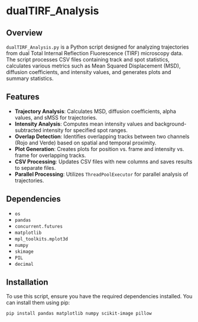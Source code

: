 # dualTIRF_Analysis

## Overview
`dualTIRF_Analysis.py` is a Python script designed for analyzing trajectories from dual Total Internal Reflection Fluorescence (TIRF) microscopy data. The script processes CSV files containing track and spot statistics, calculates various metrics such as Mean Squared Displacement (MSD), diffusion coefficients, and intensity values, and generates plots and summary statistics.

## Features
- **Trajectory Analysis**: Calculates MSD, diffusion coefficients, alpha values, and sMSS for trajectories.
- **Intensity Analysis**: Computes mean intensity values and background-subtracted intensity for specified spot ranges.
- **Overlap Detection**: Identifies overlapping tracks between two channels (Rojo and Verde) based on spatial and temporal proximity.
- **Plot Generation**: Creates plots for position vs. frame and intensity vs. frame for overlapping tracks.
- **CSV Processing**: Updates CSV files with new columns and saves results to separate files.
- **Parallel Processing**: Utilizes `ThreadPoolExecutor` for parallel analysis of trajectories.

## Dependencies
- `os`
- `pandas`
- `concurrent.futures`
- `matplotlib`
- `mpl_toolkits.mplot3d`
- `numpy`
- `skimage`
- `PIL`
- `decimal`

## Installation
To use this script, ensure you have the required dependencies installed. You can install them using pip:

```bash
pip install pandas matplotlib numpy scikit-image pillow
